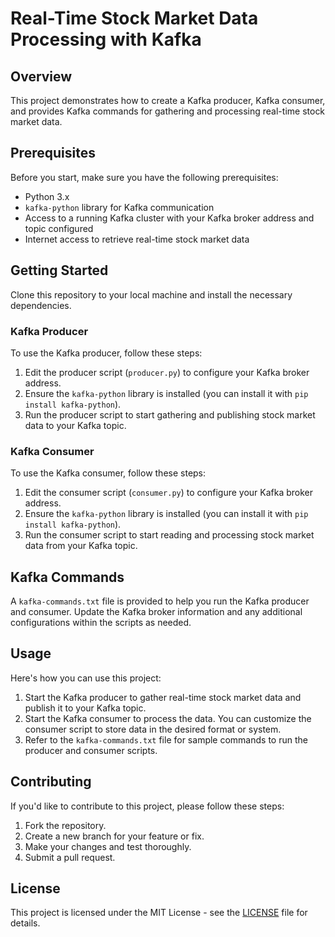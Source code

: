 # Real-Time Stock Market Data Processing with Kafka

## Overview

This project demonstrates how to create a Kafka producer, Kafka consumer, and provides Kafka commands for gathering and processing real-time stock market data. 

## Prerequisites

Before you start, make sure you have the following prerequisites:

- Python 3.x
- `kafka-python` library for Kafka communication
- Access to a running Kafka cluster with your Kafka broker address and topic configured
- Internet access to retrieve real-time stock market data

## Getting Started

Clone this repository to your local machine and install the necessary dependencies.

### Kafka Producer

To use the Kafka producer, follow these steps:

1. Edit the producer script (`producer.py`) to configure your Kafka broker address.
2. Ensure the `kafka-python` library is installed (you can install it with `pip install kafka-python`).
3. Run the producer script to start gathering and publishing stock market data to your Kafka topic.

### Kafka Consumer

To use the Kafka consumer, follow these steps:

1. Edit the consumer script (`consumer.py`) to configure your Kafka broker address.
2. Ensure the `kafka-python` library is installed (you can install it with `pip install kafka-python`).
3. Run the consumer script to start reading and processing stock market data from your Kafka topic.

## Kafka Commands

A `kafka-commands.txt` file is provided to help you run the Kafka producer and consumer. Update the Kafka broker information and any additional configurations within the scripts as needed.

## Usage

Here's how you can use this project:

1. Start the Kafka producer to gather real-time stock market data and publish it to your Kafka topic.
2. Start the Kafka consumer to process the data. You can customize the consumer script to store data in the desired format or system.
3. Refer to the `kafka-commands.txt` file for sample commands to run the producer and consumer scripts.

## Contributing

If you'd like to contribute to this project, please follow these steps:

1. Fork the repository.
2. Create a new branch for your feature or fix.
3. Make your changes and test thoroughly.
4. Submit a pull request.

## License

This project is licensed under the MIT License - see the [LICENSE](LICENSE) file for details.
